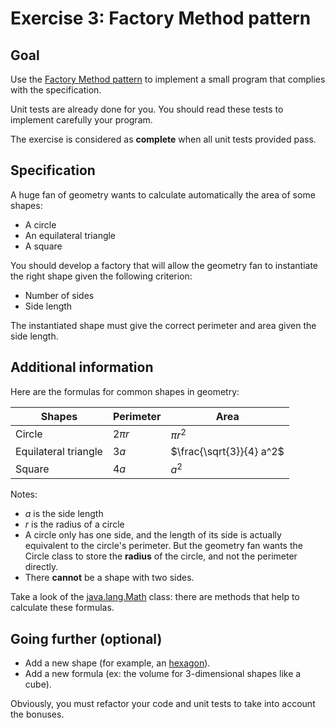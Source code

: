# Exercise 3: Factory Method pattern

## Goal

Use the [Factory Method pattern](https://refactoring.guru/design-patterns/factory-method) to implement a small program that complies with the specification.

Unit tests are already done for you. You should read these tests to implement carefully your program.

The exercise is considered as **complete** when all unit tests provided pass.

## Specification

A huge fan of geometry wants to calculate automatically the area of some shapes:

- A circle
- An equilateral triangle
- A square

You should develop a factory that will allow the geometry fan to instantiate the right shape given the following criterion:

- Number of sides
- Side length

The instantiated shape must give the correct perimeter and area given the side length.

## Additional information

Here are the formulas for common shapes in geometry:

|        Shapes        |  Perimeter  |            Area            |
|----------------------|-------------|----------------------------|
| Circle               | $`2 \pi r`$ | $`\pi r^2`$                |
| Equilateral triangle | $`3 a`$     | $`\frac{\sqrt{3}}{4} a^2`$ |
| Square               | $`4 a`$     | $`a^2`$                    |

Notes:

- $`a`$ is the side length
- $`r`$ is the radius of a circle
- A circle only has one side, and the length of its side is actually equivalent to the circle's perimeter. But the geometry fan wants the Circle class to store the **radius** of the circle, and not the perimeter directly.
- There **cannot** be a shape with two sides.

Take a look of the [java.lang.Math](https://docs.oracle.com/en/java/javase/11/docs/api/java.base/java/lang/Math.html) class: there are methods that help to calculate these formulas.

## Going further (optional)

- Add a new shape (for example, an [hexagon](https://www.youtube.com/watch?v=thOifuHs6eY)).
- Add a new formula (ex: the volume for 3-dimensional shapes like a cube).

Obviously, you must refactor your code and unit tests to take into account the bonuses.
